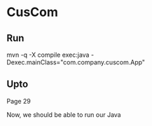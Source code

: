 # CusCom

## Run
mvn -q -X compile exec:java -Dexec.mainClass="com.company.cuscom.App"
## Upto
Page 29

Now, we should be able to run our Java
